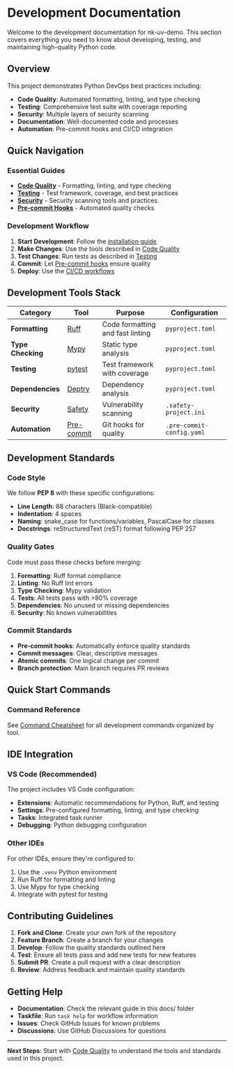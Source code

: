 # Development Documentation

Welcome to the development documentation for nk-uv-demo. This section covers everything you need to know about developing, testing, and maintaining high-quality Python code.

## Overview

This project demonstrates Python DevOps best practices including:

- **Code Quality**: Automated formatting, linting, and type checking
- **Testing**: Comprehensive test suite with coverage reporting
- **Security**: Multiple layers of security scanning
- **Documentation**: Well-documented code and processes
- **Automation**: Pre-commit hooks and CI/CD integration

## Quick Navigation

### Essential Guides
- **[Code Quality](code-quality.md)** - Formatting, linting, and type checking
- **[Testing](testing.md)** - Test framework, coverage, and best practices
- **[Security](security.md)** - Security scanning tools and practices
- **[Pre-commit Hooks](pre-commit.md)** - Automated quality checks

### Development Workflow

1. **Start Development**: Follow the [installation guide](../getting-started/installation.md)
2. **Make Changes**: Use the tools described in [Code Quality](code-quality.md)
3. **Test Changes**: Run tests as described in [Testing](testing.md)
4. **Commit**: Let [Pre-commit hooks](pre-commit.md) ensure quality
5. **Deploy**: Use the [CI/CD workflows](../ci-cd/workflows.md)

## Development Tools Stack

| Category | Tool | Purpose | Configuration |
|----------|------|---------|---------------|
| **Formatting** | [Ruff](https://docs.astral.sh/ruff/) | Code formatting and fast linting | `pyproject.toml` |
| **Type Checking** | [Mypy](https://mypy-lang.org/) | Static type analysis | `pyproject.toml` |
| **Testing** | [pytest](https://docs.pytest.org/) | Test framework with coverage | `pyproject.toml` |
| **Dependencies** | [Deptry](https://deptry.com/) | Dependency analysis | `pyproject.toml` |
| **Security** | [Safety](https://pypi.org/project/safety/) | Vulnerability scanning | `.safety-project.ini` |
| **Automation** | [Pre-commit](https://pre-commit.com/) | Git hooks for quality | `.pre-commit-config.yaml` |

## Development Standards

### Code Style

We follow **PEP 8** with these specific configurations:

- **Line Length**: 88 characters (Black-compatible)
- **Indentation**: 4 spaces
- **Naming**: snake_case for functions/variables, PascalCase for classes
- **Docstrings**: reStructuredText (reST) format following PEP 257

### Quality Gates

Code must pass these checks before merging:

1. **Formatting**: Ruff format compliance
2. **Linting**: No Ruff lint errors
3. **Type Checking**: Mypy validation
4. **Tests**: All tests pass with >80% coverage
5. **Dependencies**: No unused or missing dependencies
6. **Security**: No known vulnerabilities

### Commit Standards

- **Pre-commit hooks**: Automatically enforce quality standards
- **Commit messages**: Clear, descriptive messages
- **Atomic commits**: One logical change per commit
- **Branch protection**: Main branch requires PR reviews

## Quick Start Commands

### Command Reference

See [Command Cheatsheet](../command-cheatsheet.md) for all development commands organized by tool.

## IDE Integration

### VS Code (Recommended)

The project includes VS Code configuration:

- **Extensions**: Automatic recommendations for Python, Ruff, and testing
- **Settings**: Pre-configured formatting, linting, and type checking
- **Tasks**: Integrated task runner
- **Debugging**: Python debugging configuration

### Other IDEs

For other IDEs, ensure they're configured to:
1. Use the `.venv` Python environment
2. Run Ruff for formatting and linting
3. Use Mypy for type checking
4. Integrate with pytest for testing

## Contributing Guidelines

1. **Fork and Clone**: Create your own fork of the repository
2. **Feature Branch**: Create a branch for your changes
3. **Develop**: Follow the quality standards outlined here
4. **Test**: Ensure all tests pass and add new tests for new features
5. **Submit PR**: Create a pull request with a clear description
6. **Review**: Address feedback and maintain quality standards

## Getting Help

- **Documentation**: Check the relevant guide in this docs/ folder
- **Taskfile**: Run `task help` for workflow information
- **Issues**: Check GitHub Issues for known problems
- **Discussions**: Use GitHub Discussions for questions

---

**Next Steps**: Start with [Code Quality](code-quality.md) to understand the tools and standards used in this project.
